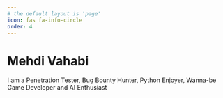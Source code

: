 ```yaml
---
# the default layout is 'page'
icon: fas fa-info-circle
order: 4
---
```


# Mehdi Vahabi
I am a Penetration Tester, Bug Bounty Hunter, Python Enjoyer, Wanna-be Game Developer and AI Enthusiast
